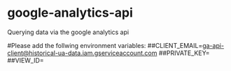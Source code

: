 # google-analytics-api
Querying data via the google analytics api

#Please add the follwing environment variables:
##CLIENT_EMAIL=ga-api-client@historical-ua-data.iam.gserviceaccount.com
##PRIVATE_KEY=<enter your api key here>
##VIEW_ID=<enter your view ID here>
